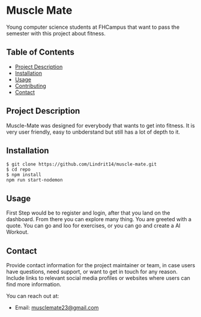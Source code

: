 # Muscle Mate

Young computer science students at FHCampus that want to pass the semester with this project about fitness. 

## Table of Contents

- [Project Description](#project-description)
- [Installation](#installation)
- [Usage](#usage)
- [Contributing](#contributing)
- [Contact](#contact)

## Project Description

Muscle-Mate was designed for everybody that wants to get into fitness. It is very user friendly, easy to unbderstand but still has a lot of depth to it.
## Installation



```
$ git clone https://github.com/Lindrit14/muscle-mate.git
$ cd repo
$ npm install
npm run start-nodemon
```

## Usage

First Step would be to register and login, after that you land on the dashboard. From there you can explore many thing. You are greeted with a quote. You can go and loo for exercises, or you can go and create a AI Workout.


## Contact

Provide contact information for the project maintainer or team, in case users have questions, need support, or want to get in touch for any reason. Include links to relevant social media profiles or websites where users can find more information.

You can reach out at:

- Email: musclemate23@gmail.com
